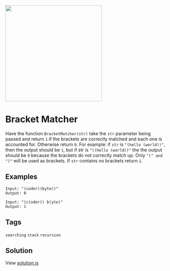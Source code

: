 <img src="https://coderbytestaticimages.s3.amazonaws.com/consumer-v2/nav/coderbyte_logo_digital_multi_light.png" width="300" />

# Bracket Matcher
Have the function `BracketMatcher(str)` take the `str` parameter being passed and return `1` if the brackets are correctly matched and each one is accounted for. 
Otherwise return `0`. For example: if `str` is `"(hello (world))"`, then the output should be `1`, but if str is `"((hello (world))"` the the output should be `0` because 
the brackets do not correctly match up. Only `"(" and ")"` will be used as brackets. If `str` contains no brackets return `1`.

## Examples
```
Input: "(coder)(byte))"
Output: 0
```
```
Input: "(c(oder)) b(yte)"
Output: 1
```
## Tags
`searching` `stack` `recursion` 

## Solution
View [solution.js](https://github.com/udede/coderbyte/blob/main/bracket-combinations/solution.js)

